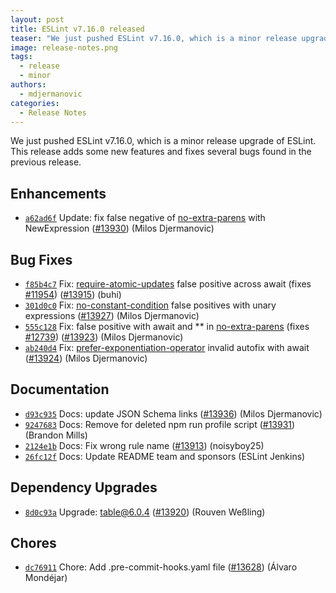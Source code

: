 ```yaml
---
layout: post
title: ESLint v7.16.0 released
teaser: "We just pushed ESLint v7.16.0, which is a minor release upgrade of ESLint. This release adds some new features and fixes several bugs found in the previous release."
image: release-notes.png
tags:
  - release
  - minor
authors:
  - mdjermanovic
categories:
  - Release Notes
---
```


We just pushed ESLint v7.16.0, which is a minor release upgrade of ESLint. This release adds some new features and fixes several bugs found in the previous release.










## Enhancements


* [`a62ad6f`](https://github.com/eslint/eslint/commit/a62ad6f03151358b93b5fede022a30d67310705c) Update: fix false negative of [no-extra-parens](/docs/rules/no-extra-parens) with NewExpression ([#13930](https://github.com/eslint/eslint/issues/13930)) (Milos Djermanovic)




## Bug Fixes


* [`f85b4c7`](https://github.com/eslint/eslint/commit/f85b4c72668c95c79fdb342b74dbd53d21baa93f) Fix: [require-atomic-updates](/docs/rules/require-atomic-updates) false positive across await (fixes [#11954](https://github.com/eslint/eslint/issues/11954)) ([#13915](https://github.com/eslint/eslint/issues/13915)) (buhi)
* [`301d0c0`](https://github.com/eslint/eslint/commit/301d0c05229dbd6cfb1045d716524e8ec46fa2c1) Fix: [no-constant-condition](/docs/rules/no-constant-condition) false positives with unary expressions ([#13927](https://github.com/eslint/eslint/issues/13927)) (Milos Djermanovic)
* [`555c128`](https://github.com/eslint/eslint/commit/555c128b49ae6d9c100a9f8429416417edb40d13) Fix: false positive with await and ** in [no-extra-parens](/docs/rules/no-extra-parens) (fixes [#12739](https://github.com/eslint/eslint/issues/12739)) ([#13923](https://github.com/eslint/eslint/issues/13923)) (Milos Djermanovic)
* [`ab240d4`](https://github.com/eslint/eslint/commit/ab240d49833b4e6e594667c1abe5b0caa8a9cf70) Fix: [prefer-exponentiation-operator](/docs/rules/prefer-exponentiation-operator) invalid autofix with await ([#13924](https://github.com/eslint/eslint/issues/13924)) (Milos Djermanovic)




## Documentation


* [`d93c935`](https://github.com/eslint/eslint/commit/d93c9350361d2aa1a1976c553e47ab399e51e8c9) Docs: update JSON Schema links ([#13936](https://github.com/eslint/eslint/issues/13936)) (Milos Djermanovic)
* [`9247683`](https://github.com/eslint/eslint/commit/924768377a4935a95a6ff3866f9545a5a6178b53) Docs: Remove for deleted npm run profile script ([#13931](https://github.com/eslint/eslint/issues/13931)) (Brandon Mills)
* [`2124e1b`](https://github.com/eslint/eslint/commit/2124e1b5dad30a905dc26bde9da472bf622d3f50) Docs: Fix wrong rule name ([#13913](https://github.com/eslint/eslint/issues/13913)) (noisyboy25)
* [`26fc12f`](https://github.com/eslint/eslint/commit/26fc12f88109af9d4081bf0e16364c411bce3009) Docs: Update README team and sponsors (ESLint Jenkins)




## Dependency Upgrades


* [`8d0c93a`](https://github.com/eslint/eslint/commit/8d0c93a7ef9449c7b7d082bbb4b7d8465b0d6bac) Upgrade: table@6.0.4 ([#13920](https://github.com/eslint/eslint/issues/13920)) (Rouven Weßling)






## Chores


* [`dc76911`](https://github.com/eslint/eslint/commit/dc7691103554a99bdb2142561cb507f50f547e3b) Chore: Add .pre-commit-hooks.yaml file ([#13628](https://github.com/eslint/eslint/issues/13628)) (Álvaro Mondéjar)


